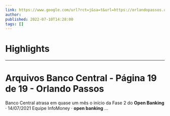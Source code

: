 ```yaml
---
link: https://www.google.com/url?rct=j&sa=t&url=https://orlandopassos.com/index.php/category/banco-central/page/19/&ct=ga&cd=CAIyHzVmNjkxZDEzNTU2NWU1MTc6Y29tLmJyOnB0OkJSOkw&usg=AOvVaw34VkCRoO24IK57Xq4Wgxh2
author:  
published: 2022-07-10T14:28:00
tags: []
---
```

# Highlights


---
# Arquivos Banco Central - Página 19 de 19 - Orlando Passos
Banco Central atrasa em quase um mês o início da Fase 2 do **Open Banking** · 14/07/2021 Equipe InfoMoney · **open banking** ...
